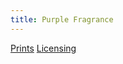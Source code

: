 ```yaml
---
title: Purple Fragrance
---
```

[Prints](https://pixels.com/featured/purple-fragrance-brady-lane.html)
[Licensing](https://licensing.pixels.com/featured/purple-fragrance-brady-lane.html)